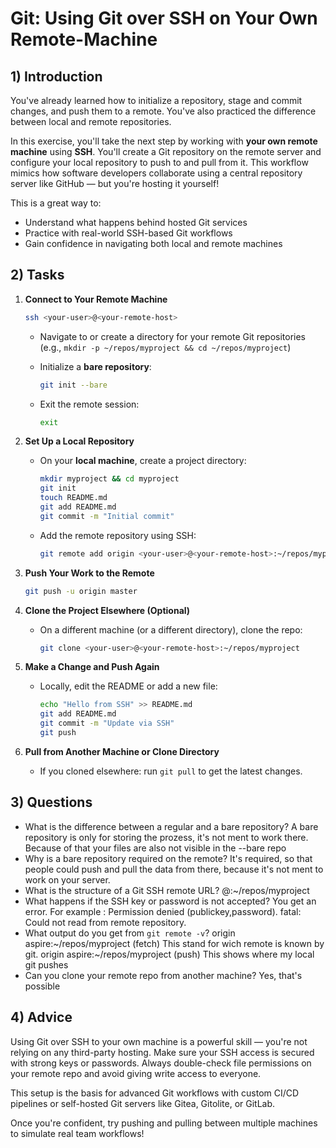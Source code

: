<!---
{
  "depends_on": ["https://github.com/STEMgraph/474307f2-a30c-4639-9379-298bf1a4c00b"],
  "author": "Stephan Bökelmann",
  "first_used": "2025-04-01",
  "keywords": ["git", "ssh", "remote", "repository"]
}
--->

# Git: Using Git over SSH on Your Own Remote-Machine

## 1) Introduction

You've already learned how to initialize a repository, stage and commit changes, and push them to a remote. You've also practiced the difference between local and remote repositories.

In this exercise, you'll take the next step by working with **your own remote machine** using **SSH**. You'll create a Git repository on the remote server and configure your local repository to push to and pull from it. This workflow mimics how software developers collaborate using a central repository server like GitHub — but you're hosting it yourself!

This is a great way to:

- Understand what happens behind hosted Git services
- Practice with real-world SSH-based Git workflows
- Gain confidence in navigating both local and remote machines

## 2) Tasks

1. **Connect to Your Remote Machine**

   ```bash
   ssh <your-user>@<your-remote-host>
   ```

   - Navigate to or create a directory for your remote Git repositories (e.g., `mkdir -p ~/repos/myproject && cd ~/repos/myproject`)
   - Initialize a **bare repository**:

     ```bash
     git init --bare
     ```

   - Exit the remote session:

     ```bash
     exit
     ```

2. **Set Up a Local Repository**

   - On your **local machine**, create a project directory:

     ```bash
     mkdir myproject && cd myproject
     git init
     touch README.md
     git add README.md
     git commit -m "Initial commit"
     ```

   - Add the remote repository using SSH:

     ```bash
     git remote add origin <your-user>@<your-remote-host>:~/repos/myproject
     ```

3. **Push Your Work to the Remote**

   ```bash
   git push -u origin master
   ```

4. **Clone the Project Elsewhere (Optional)**

   - On a different machine (or a different directory), clone the repo:

     ```bash
     git clone <your-user>@<your-remote-host>:~/repos/myproject
     ```

5. **Make a Change and Push Again**

   - Locally, edit the README or add a new file:

     ```bash
     echo "Hello from SSH" >> README.md
     git add README.md
     git commit -m "Update via SSH"
     git push
     ```

6. **Pull from Another Machine or Clone Directory**

   - If you cloned elsewhere: run `git pull` to get the latest changes.

## 3) Questions

- What is the difference between a regular and a bare repository? A bare repository is only for storing the prozess, it's not ment to work there. Because of that your files are also not visible in the --bare repo
- Why is a bare repository required on the remote? It's required, so that people could push and pull the data from there, because it's not ment to work on your server.
- What is the structure of a Git SSH remote URL? <your-user>@<your-remote-host>:~/repos/myproject
- What happens if the SSH key or password is not accepted? You get an error. For example : Permission denied (publickey,password).
fatal: Could not read from remote repository. 
- What output do you get from `git remote -v`? origin  aspire:~/repos/myproject (fetch) This stand for wich remote is known by git.
origin  aspire:~/repos/myproject (push) This shows where my local git pushes
- Can you clone your remote repo from another machine? Yes, that's possible
  

## 4) Advice

Using Git over SSH to your own machine is a powerful skill — you're not relying on any third-party hosting. Make sure your SSH access is secured with strong keys or passwords. Always double-check file permissions on your remote repo and avoid giving write access to everyone.

This setup is the basis for advanced Git workflows with custom CI/CD pipelines or self-hosted Git servers like Gitea, Gitolite, or GitLab.

Once you're confident, try pushing and pulling between multiple machines to simulate real team workflows!

